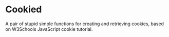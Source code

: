 # Cookied
A pair of stupid simple functions for creating and retrieving cookies, based on W3Schools JavaScript cookie tutorial.